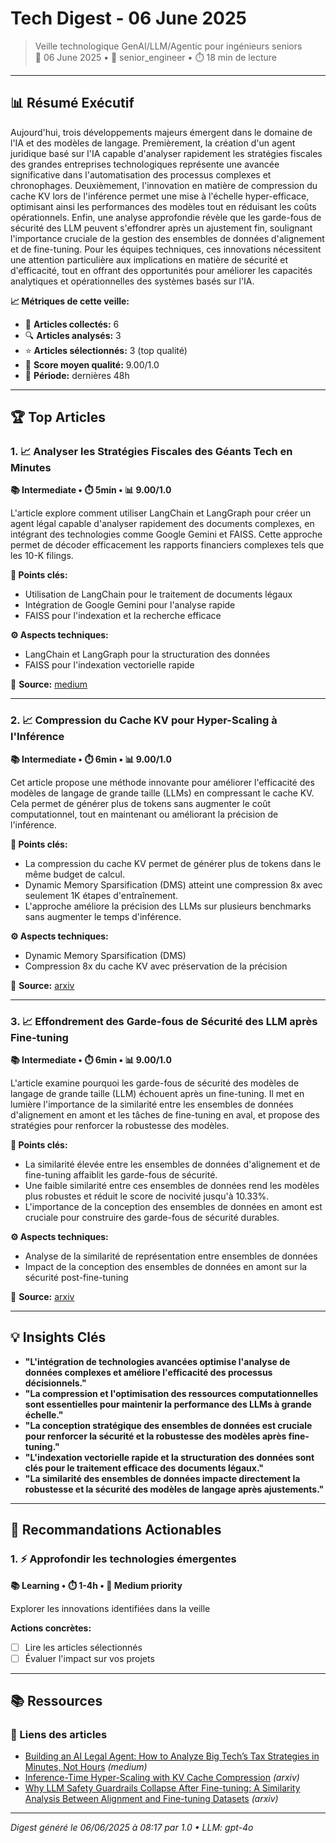 # Tech Digest - 06 June 2025

> Veille technologique GenAI/LLM/Agentic pour ingénieurs seniors  
> 📅 06 June 2025 • 🎯 senior_engineer • ⏱️ 18 min de lecture

---

## 📊 Résumé Exécutif

Aujourd'hui, trois développements majeurs émergent dans le domaine de l'IA et des modèles de langage. Premièrement, la création d'un agent juridique basé sur l'IA capable d'analyser rapidement les stratégies fiscales des grandes entreprises technologiques représente une avancée significative dans l'automatisation des processus complexes et chronophages. Deuxièmement, l'innovation en matière de compression du cache KV lors de l'inférence permet une mise à l'échelle hyper-efficace, optimisant ainsi les performances des modèles tout en réduisant les coûts opérationnels. Enfin, une analyse approfondie révèle que les garde-fous de sécurité des LLM peuvent s'effondrer après un ajustement fin, soulignant l'importance cruciale de la gestion des ensembles de données d'alignement et de fine-tuning. Pour les équipes techniques, ces innovations nécessitent une attention particulière aux implications en matière de sécurité et d'efficacité, tout en offrant des opportunités pour améliorer les capacités analytiques et opérationnelles des systèmes basés sur l'IA.

**📈 Métriques de cette veille:**
- 📡 **Articles collectés:** 6
- 🔍 **Articles analysés:** 3
- ⭐ **Articles sélectionnés:** 3 (top qualité)
- 🎯 **Score moyen qualité:** 9.00/1.0
- 📅 **Période:** dernières 48h

---

## 🏆 Top Articles

### 1. 📈 Analyser les Stratégies Fiscales des Géants Tech en Minutes

**📚 Intermediate • ⏱️ 5min • 📊 9.00/1.0**

L'article explore comment utiliser LangChain et LangGraph pour créer un agent légal capable d'analyser rapidement des documents complexes, en intégrant des technologies comme Google Gemini et FAISS. Cette approche permet de décoder efficacement les rapports financiers complexes tels que les 10-K filings.

**🔑 Points clés:**
- Utilisation de LangChain pour le traitement de documents légaux
- Intégration de Google Gemini pour l'analyse rapide
- FAISS pour l'indexation et la recherche efficace

**⚙️ Aspects techniques:**
- LangChain et LangGraph pour la structuration des données
- FAISS pour l'indexation vectorielle rapide

🔗 **Source:** [medium](https://medium.com/@yauheniya.ai/building-an-ai-legal-agent-how-to-analyze-big-techs-tax-strategies-in-minutes-not-hours-1791dec1cfba?source=rss------llm-5)

---

### 2. 📈 Compression du Cache KV pour Hyper-Scaling à l'Inférence

**📚 Intermediate • ⏱️ 6min • 📊 9.00/1.0**

Cet article propose une méthode innovante pour améliorer l'efficacité des modèles de langage de grande taille (LLMs) en compressant le cache KV. Cela permet de générer plus de tokens sans augmenter le coût computationnel, tout en maintenant ou améliorant la précision de l'inférence.

**🔑 Points clés:**
- La compression du cache KV permet de générer plus de tokens dans le même budget de calcul.
- Dynamic Memory Sparsification (DMS) atteint une compression 8x avec seulement 1K étapes d'entraînement.
- L'approche améliore la précision des LLMs sur plusieurs benchmarks sans augmenter le temps d'inférence.

**⚙️ Aspects techniques:**
- Dynamic Memory Sparsification (DMS)
- Compression 8x du cache KV avec préservation de la précision

🔗 **Source:** [arxiv](http://arxiv.org/abs/2506.05345v1)

---

### 3. 📈 Effondrement des Garde-fous de Sécurité des LLM après Fine-tuning

**📚 Intermediate • ⏱️ 6min • 📊 9.00/1.0**

L'article examine pourquoi les garde-fous de sécurité des modèles de langage de grande taille (LLM) échouent après un fine-tuning. Il met en lumière l'importance de la similarité entre les ensembles de données d'alignement en amont et les tâches de fine-tuning en aval, et propose des stratégies pour renforcer la robustesse des modèles.

**🔑 Points clés:**
- La similarité élevée entre les ensembles de données d'alignement et de fine-tuning affaiblit les garde-fous de sécurité.
- Une faible similarité entre ces ensembles de données rend les modèles plus robustes et réduit le score de nocivité jusqu'à 10.33%.
- L'importance de la conception des ensembles de données en amont est cruciale pour construire des garde-fous de sécurité durables.

**⚙️ Aspects techniques:**
- Analyse de la similarité de représentation entre ensembles de données
- Impact de la conception des ensembles de données en amont sur la sécurité post-fine-tuning

🔗 **Source:** [arxiv](http://arxiv.org/abs/2506.05346v1)

---

## 💡 Insights Clés

- **"L'intégration de technologies avancées optimise l'analyse de données complexes et améliore l'efficacité des processus décisionnels."**
- **"La compression et l'optimisation des ressources computationnelles sont essentielles pour maintenir la performance des LLMs à grande échelle."**
- **"La conception stratégique des ensembles de données est cruciale pour renforcer la sécurité et la robustesse des modèles après fine-tuning."**
- **"L'indexation vectorielle rapide et la structuration des données sont clés pour le traitement efficace des documents légaux."**
- **"La similarité des ensembles de données impacte directement la robustesse et la sécurité des modèles de langage après ajustements."**

---

## 🎯 Recommandations Actionables

### 1. ⚡ Approfondir les technologies émergentes

**📚 Learning • ⏱️ 1-4h • 🎯 Medium priority**

Explorer les innovations identifiées dans la veille

**Actions concrètes:**
- [ ] Lire les articles sélectionnés
- [ ] Évaluer l'impact sur vos projets

---

## 📚 Ressources

### 🔗 Liens des articles

- [Building an AI Legal Agent: How to Analyze Big Tech’s Tax Strategies in Minutes, Not Hours](https://medium.com/@yauheniya.ai/building-an-ai-legal-agent-how-to-analyze-big-techs-tax-strategies-in-minutes-not-hours-1791dec1cfba?source=rss------llm-5) *(medium)*
- [Inference-Time Hyper-Scaling with KV Cache Compression](http://arxiv.org/abs/2506.05345v1) *(arxiv)*
- [Why LLM Safety Guardrails Collapse After Fine-tuning: A Similarity  Analysis Between Alignment and Fine-tuning Datasets](http://arxiv.org/abs/2506.05346v1) *(arxiv)*


---

*Digest généré le 06/06/2025 à 08:17 par 1.0 • LLM: gpt-4o*
